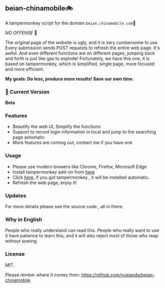## beian-chinamobile:bike: 

A tampermonkey script for the domain `beian.chinamobile.com`:monkey:

*NO OFFENSE* :new_moon_with_face:

The original page of the website is ugly, and it is very cumbersome to use. Every submission sends POST requests to refresh the entire web page. It's awful. And even different functions are on different pages, jumping back and forth is just like gas to explode! Fortunately, we have this one, it is based on tampermonkey, which is simplified, single page, more focused and more efficient. 

**My goals:  Do less, produce more results! Save our own time.**

### :running: Current Version

**Beta**

### Features

- Beautify the web UI, Simplify the functions
- Support to record login information in local and jump to the searching page aotumatic
- More features are coming out, contact me if you have one

### Usage

- Please use modern browers like Chrome, Firefox, Microsoft Edge
- Install tampermonkey add-on from [here](http://tampermonkey.net/)
- Click [here](https://greasyfork.org/scripts/369426/code/Xianda-%E7%A7%BB%E5%8A%A8%E9%9B%86%E5%9B%A2%E5%B7%A5%E4%BF%A1%E9%83%A8ip%E5%A4%87%E6%A1%88%E7%B3%BB%E7%BB%9F%E4%BC%98%E5%8C%96.user.js), if you got tampermonkey , it will be installed automatic.
- Refresh the web page, enjoy it!

### Updates

For more details please see the source code , all in there.

### Why in English

People who really understand can read this. People who really want to use it have patience to learn this, and it will also reject most of those who reap without sowing.

### License

MIT.

Please rember where it comes from: <https://github.com/yuxianda/beian-chinamobile>